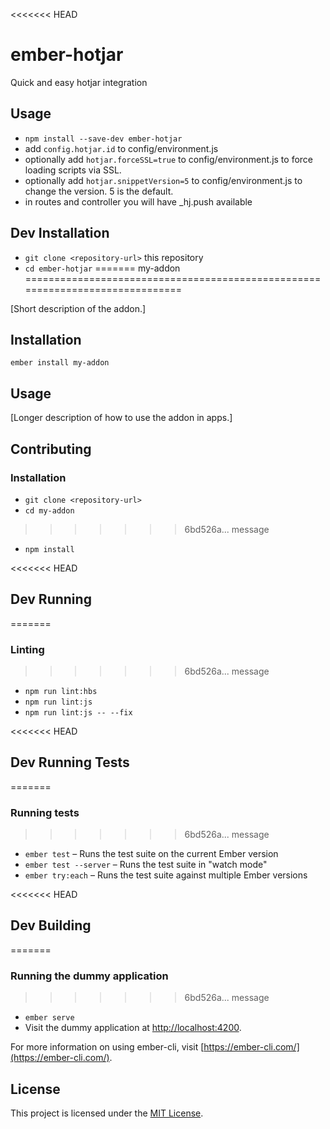 <<<<<<< HEAD
# ember-hotjar

Quick and easy hotjar integration

## Usage
* `npm install --save-dev ember-hotjar`
* add `config.hotjar.id` to config/environment.js
* optionally add `hotjar.forceSSL=true` to config/environment.js to force loading scripts via SSL.
* optionally add `hotjar.snippetVersion=5` to config/environment.js to change the version. 5 is the default.
* in routes and controller you will have _hj.push available


## Dev Installation

* `git clone <repository-url>` this repository
* `cd ember-hotjar`
=======
my-addon
==============================================================================

[Short description of the addon.]

Installation
------------------------------------------------------------------------------

```
ember install my-addon
```


Usage
------------------------------------------------------------------------------

[Longer description of how to use the addon in apps.]


Contributing
------------------------------------------------------------------------------

### Installation

* `git clone <repository-url>`
* `cd my-addon`
>>>>>>> 6bd526a... message
* `npm install`

<<<<<<< HEAD
## Dev Running
=======
### Linting
>>>>>>> 6bd526a... message

* `npm run lint:hbs`
* `npm run lint:js`
* `npm run lint:js -- --fix`

<<<<<<< HEAD
## Dev Running Tests
=======
### Running tests
>>>>>>> 6bd526a... message

* `ember test` – Runs the test suite on the current Ember version
* `ember test --server` – Runs the test suite in "watch mode"
* `ember try:each` – Runs the test suite against multiple Ember versions

<<<<<<< HEAD
## Dev Building
=======
### Running the dummy application
>>>>>>> 6bd526a... message

* `ember serve`
* Visit the dummy application at [http://localhost:4200](http://localhost:4200).

For more information on using ember-cli, visit [https://ember-cli.com/](https://ember-cli.com/).

License
------------------------------------------------------------------------------

This project is licensed under the [MIT License](LICENSE.md).
